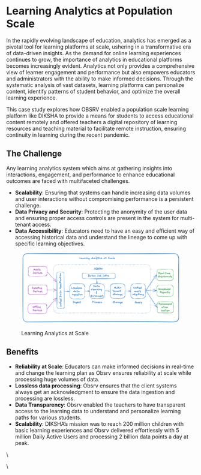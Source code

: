 # Learning Analytics at Population Scale

In the rapidly evolving landscape of education, analytics has emerged as a pivotal tool for learning platforms at scale, ushering in a transformative era of data-driven insights. As the demand for online learning experiences continues to grow, the importance of analytics in educational platforms becomes increasingly evident. Analytics not only provides a comprehensive view of learner engagement and performance but also empowers educators and administrators with the ability to make informed decisions. Through the systematic analysis of vast datasets, learning platforms can personalize content, identify patterns of student behavior, and optimize the overall learning experience.&#x20;

This case study explores how OBSRV enabled a population scale learning platform like DIKSHA to provide a means for students to access educational content remotely and offered teachers a digital repository of learning resources and teaching material to facilitate remote instruction,  ensuring continuity in learning during the recent pandemic.

## The Challenge

Any learning analytics system which aims at gathering insights into interactions, engagement, and performance to enhance educational outcomes are faced with multifaceted challenges.

* **Scalability**: Ensuring that systems can handle increasing data volumes and user interactions without compromising performance is a persistent challenge.
* **Data Privacy and Security**: Protecting the anonymity of the user data and ensuring proper access controls are present in the system for multi-tenant access.
* **Data Accessibility**: Educators need to have an easy and efficient way of accessing historical data and understand the lineage to come up with specific learning objectives.

<figure><img src="../../.gitbook/assets/learning_analytics_at_scale.png" alt=""><figcaption><p>Learning Analytics at Scale</p></figcaption></figure>

## Benefits

* **Reliability at Scale**: Educators can make informed decisions in real-time and change the learning plan as Obsrv ensures reliability at scale while processing huge volumes of data.
* **Lossless data processing**: Obsrv ensures that the client systems always get an acknowledgment to ensure the data ingestion and processing are lossless.
* **Data Transparency**: Obsrv enabled the teachers to have transparent access to the learning data to understand and personalize learning paths for various students.
* **Scalability**: DIKSHA’s mission was to reach 200 million children with basic learning experiences and Obsrv delivered effortlessly with 5 million Daily Active Users and processing 2 billion data points a day at peak.



\


\

